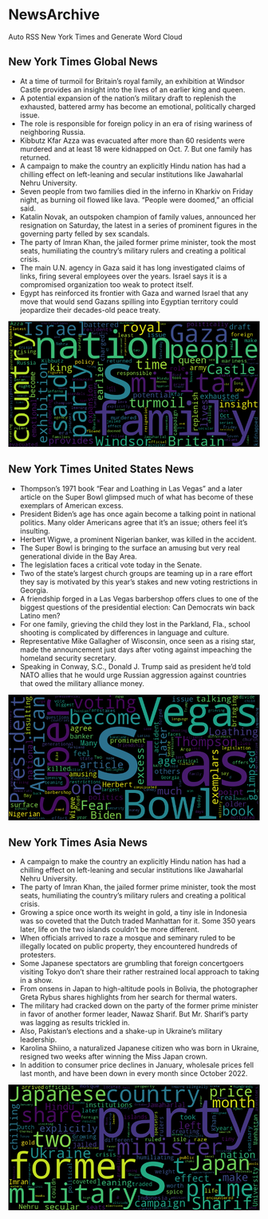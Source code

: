 # NewsArchive
Auto RSS New York Times and Generate Word Cloud

## New York Times Global News
* At a time of turmoil for Britain’s royal family, an exhibition at Windsor Castle provides an insight into the lives of an earlier king and queen.
* A potential expansion of the nation’s military draft to replenish the exhausted, battered army has become an emotional, politically charged issue.
* The role is responsible for foreign policy in an era of rising wariness of neighboring Russia.
* Kibbutz Kfar Azza was evacuated after more than 60 residents were murdered and at least 18 were kidnapped on Oct. 7. But one family has returned.
* A campaign to make the country an explicitly Hindu nation has had a chilling effect on left-leaning and secular institutions like Jawaharlal Nehru University.
* Seven people from two families died in the inferno in Kharkiv on Friday night, as burning oil flowed like lava. “People were doomed,” an official said.
* Katalin Novak, an outspoken champion of family values, announced her resignation on Saturday, the latest in a series of prominent figures in the governing party felled by sex scandals.
* The party of Imran Khan, the jailed former prime minister, took the most seats, humiliating the country’s military rulers and creating a political crisis.
* The main U.N. agency in Gaza said it has long investigated claims of links, firing several employees over the years. Israel says it is a compromised organization too weak to protect itself.
* Egypt has reinforced its frontier with Gaza and warned Israel that any move that would send Gazans spilling into Egyptian territory could jeopardize their decades-old peace treaty.

![Global](./global.png)
## New York Times United States News
* Thompson’s 1971 book “Fear and Loathing in Las Vegas” and a later article on the Super Bowl glimpsed much of what has become of these exemplars of American excess.
* President Biden’s age has once again become a talking point in national politics. Many older Americans agree that it’s an issue; others feel it’s insulting.
* Herbert Wigwe, a prominent Nigerian banker, was killed in the accident.
* The Super Bowl is bringing to the surface an amusing but very real generational divide in the Bay Area.
* The legislation faces a critical vote today in the Senate.
* Two of the state’s largest church groups are teaming up in a rare effort they say is motivated by this year’s stakes and new voting restrictions in Georgia.
* A friendship forged in a Las Vegas barbershop offers clues to one of the biggest questions of the presidential election: Can Democrats win back Latino men?
* For one family, grieving the child they lost in the Parkland, Fla., school shooting is complicated by differences in language and culture.
* Representative Mike Gallagher of Wisconsin, once seen as a rising star, made the announcement just days after voting against impeaching the homeland security secretary.
* Speaking in Conway, S.C., Donald J. Trump said as president he’d told NATO allies that he would urge Russian aggression against countries that owed the military alliance money.

![US](./usnews.png)
## New York Times Asia News
* A campaign to make the country an explicitly Hindu nation has had a chilling effect on left-leaning and secular institutions like Jawaharlal Nehru University.
* The party of Imran Khan, the jailed former prime minister, took the most seats, humiliating the country’s military rulers and creating a political crisis.
* Growing a spice once worth its weight in gold, a tiny isle in Indonesia was so coveted that the Dutch traded Manhattan for it. Some 350 years later, life on the two islands couldn’t be more different.
* When officials arrived to raze a mosque and seminary ruled to be illegally located on public property, they encountered hundreds of protesters.
* Some Japanese spectators are grumbling that foreign concertgoers visiting Tokyo don’t share their rather restrained local approach to taking in a show.
* From onsens in Japan to high-altitude pools in Bolivia, the photographer Greta Rybus shares highlights from her search for thermal waters.
* The military had cracked down on the party of the former prime minister in favor of another former leader, Nawaz Sharif. But Mr. Sharif’s party was lagging as results trickled in.
* Also, Pakistan’s elections and a shake-up in Ukraine’s military leadership.
* Karolina Shiino, a naturalized Japanese citizen who was born in Ukraine, resigned two weeks after winning the Miss Japan crown.
* In addition to consumer price declines in January, wholesale prices fell last month, and have been down in every month since October 2022.

![Asian](./asian.png)
